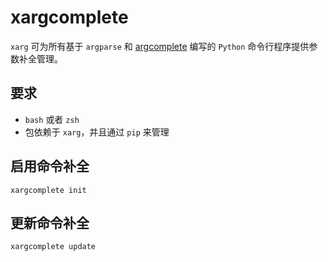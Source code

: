 xargcomplete
============

`xarg` 可为所有基于 `argparse` 和 [argcomplete](https://kislyuk.github.io/argcomplete/) 编写的 `Python` 命令行程序提供参数补全管理。

要求
----

- `bash` 或者 `zsh`
- 包依赖于 `xarg`，并且通过 `pip` 来管理

启用命令补全
------------

```shell
xargcomplete init
```

更新命令补全
------------

```shell
xargcomplete update
```
